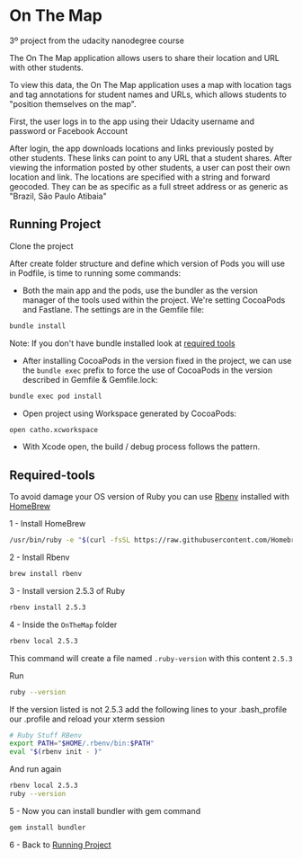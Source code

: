 # On The Map

3º project from the udacity nanodegree course

The On The Map application allows users to share their location and URL with other students.

To view this data, the On The Map application uses a map with location tags and tag annotations for student names and URLs, which allows students to "position themselves on the map".

First, the user logs in to the app using their Udacity username and password or Facebook Account

After login, the app downloads locations and links previously posted by other students. These links can point to any URL that a student shares. After viewing the information posted by other students, a user can post their own location and link. The locations are specified with a string and forward geocoded. They can be as specific as a full street address or as generic as "Brazil, São Paulo Atibaia"

## Running Project

Clone the project

After create folder structure and define which version of Pods you will use in Podfile, is time to running some commands:

- Both the main app and the pods, use the bundler as the version manager of the tools used within the project. We're setting CocoaPods and Fastlane. The settings are in the Gemfile file:

```sh
bundle install
```

Note: If you don't have bundle installed look at [required tools](#required-tools)

- After installing CocoaPods in the version fixed in the project, we can use the `bundle exec` prefix to force the use of CocoaPods in the version described in Gemfile & Gemfile.lock:

```sh
bundle exec pod install
```

- Open project using Workspace generated by CocoaPods:

```sh
open catho.xcworkspace
```

- With Xcode open, the build / debug process follows the pattern.

## Required-tools

To avoid damage your OS version of Ruby you can use [Rbenv](https://github.com/rbenv/rbenv) installed with [HomeBrew](https://brew.sh/)

1 - Install HomeBrew

```sh
/usr/bin/ruby -e "$(curl -fsSL https://raw.githubusercontent.com/Homebrew/install/master/install)"
```

2 - Install Rbenv

```sh
brew install rbenv
```

3 - Install version 2.5.3 of Ruby

```sh
rbenv install 2.5.3
```

4 - Inside the `OnTheMap` folder

```sh
rbenv local 2.5.3
```

This command will create a file named `.ruby-version` with this content `2.5.3`

Run

```sh
ruby --version
```

If the version listed is not 2.5.3 add the following lines to your .bash_profile our .profile and reload your xterm session

```sh
# Ruby Stuff RBenv
export PATH="$HOME/.rbenv/bin:$PATH"
eval "$(rbenv init - )"
```

And run again

```sh
rbenv local 2.5.3
ruby --version
```

5 - Now you can install bundler with gem command

```sh
gem install bundler
```

6 - Back to [Running Project](#Running-Project)
